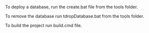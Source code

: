 
To deploy a database, run the create.bat file from the tools folder.

To remove the database run tdropDatabase.bat from the tools folder.

To build the project run build.cmd file.